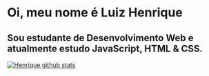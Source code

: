 # Oi, meu nome é Luiz Henrique

## Sou estudante de Desenvolvimento Web e atualmente estudo JavaScript, HTML & CSS.

[![Henrique github stats](https://github-readme-stats.vercel.app/api?username=lhenriquedev)](https://github.com/lhenriquedev/github-readme-stats)

